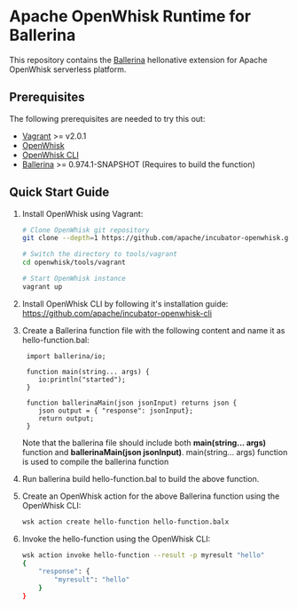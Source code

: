 # Apache OpenWhisk Runtime for Ballerina

This repository contains the [Ballerina](https://ballerinalang.org) hellonative extension for Apache OpenWhisk serverless platform.

## Prerequisites

The following prerequisites are needed to try this out:

- [Vagrant](https://www.vagrantup.com/downloads.html) >= v2.0.1
- [OpenWhisk](https://github.com/apache/incubator-openwhisk.git)
- [OpenWhisk CLI](https://github.com/apache/incubator-openwhisk-cli)
- [Ballerina](https://ballerina.io/downloads/) >= 0.974.1-SNAPSHOT (Requires to build the function)

## Quick Start Guide

1. Install OpenWhisk using Vagrant:

   ```bash
   # Clone OpenWhisk git repository
   git clone --depth=1 https://github.com/apache/incubator-openwhisk.git openwhisk

   # Switch the directory to tools/vagrant
   cd openwhisk/tools/vagrant

   # Start OpenWhisk instance
   vagrant up
   ```

2. Install OpenWhisk CLI by following it's installation guide:
   https://github.com/apache/incubator-openwhisk-cli

3. Create a Ballerina function file with the following content and name it as hello-function.bal:

   ```
    import ballerina/io;
    
    function main(string... args) {
       io:println("started");
    }
    
    function ballerinaMain(json jsonInput) returns json {
       json output = { "response": jsonInput};
       return output;
    }
   ```
   
   Note that the ballerina file should include both **main(string... args)** function and **ballerinaMain(json 
   jsonInput)**. main(string... args) function is used to compile the ballerina function
   
4. Run ballerina build hello-function.bal to build the above function.    

5. Create an OpenWhisk action for the above Ballerina function using the OpenWhisk CLI:
   
   ```bash
   wsk action create hello-function hello-function.balx
   ```

6. Invoke the hello-function using the OpenWhisk CLI:

   ```bash
   wsk action invoke hello-function --result -p myresult "hello"
   {
       "response": {
           "myresult": "hello"
       }
   }
   ```
